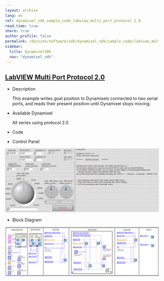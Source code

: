 ```yaml
---
layout: archive
lang: en
ref: dynamixel_sdk_sample_code_labview_multi_port_protocol_2_0
read_time: true
share: true
author_profile: false
permalink: /docs/en/software/sdk/dynamixel_sdk/sample_code/labview_multi_port_protocol_2_0
sidebar:
  title: DynamixelSDK
  nav: "dynamixel_sdk"
---
```


<div style="counter-reset: h2 107"></div>
<div style="counter-reset: h1 3"></div>

## [LabVIEW Multi Port Protocol 2.0](#labview-multi-port-protocol-20)

- Description

  This example writes goal position to Dynamixels connected to two serial ports, and reads their present position until Dynamixel stops moving.

- Available Dynamixel

  All series using protocol 2.0

- Code

- Control Panel

![](https://github.com/ROBOTIS-GIT/ROBOTIS-Documents/blob/master/wiki-images/DynamixelSDK/4.SDKExample/4.7%20LabVIEW/multi_port2/multi_port2.png)

- Block Diagram

![](https://github.com/ROBOTIS-GIT/ROBOTIS-Documents/blob/master/wiki-images/DynamixelSDK/4.SDKExample/4.7%20LabVIEW/multi_port2/block_diagram.png)